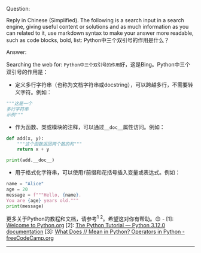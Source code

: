 Question:

Reply in Chinese (Simplified).
The following is a search input in a search engine, giving useful content or solutions and as much information as you can related to it, use markdown syntax to make your answer more readable, such as code blocks, bold, list:
Python中三个双引号的作用是什么？

Answer:

Searching the web for: `Python中三个双引号的作用`好，这是Bing。Python中三个双引号的作用是：

- 定义多行字符串（也称为文档字符串或docstring），可以跨越多行，不需要转义字符。例如：

```python
"""这是一个
多行字符串
示例"""
```

- 作为函数、类或模块的注释，可以通过`__doc__`属性访问。例如：

```python
def add(x, y):
    """这个函数返回两个数的和"""
    return x + y

print(add.__doc__)
```

- 用于格式化字符串，可以使用`f`前缀和花括号插入变量或表达式。例如：

```python
name = "Alice"
age = 20
message = f"""Hello, {name}.
You are {age} years old."""
print(message)
```

更多关于Python的教程和文档，请参考<sup>1</sup> <sup>2</sup>。希望这对你有帮助。😊
\-
\[1]: [Welcome to Python.org](https://www.python.org/)
\[2]: [The Python Tutorial — Python 3.12.0 documentation](https://docs.python.org/3/tutorial/index.html)
\[3]: [What Does // Mean in Python? Operators in Python - freeCodeCamp.org](https://www.freecodecamp.org/news/what-does-double-slash-mean-in-python/)

<hr/>

